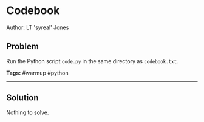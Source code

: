 # Codebook

Author: LT 'syreal' Jones

## Problem

Run the Python script `code.py` in the same directory as `codebook.txt.`

**Tags:** #warmup #python

---

## Solution

Nothing to solve.
